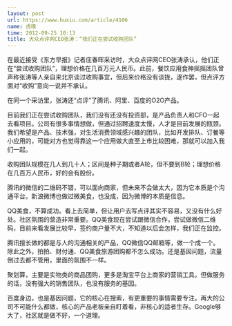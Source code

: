 ```yaml
---
layout: post
url: https://www.huxiu.com/article/4106
name: 虎嗅
time: 2012-09-25 10:13
title: 大众点评网CEO张涛：“我们正在尝试收购团队”
---
```

在最近接受《东方早报》记者庄春晖采访时，大众点评网CEO张涛承认，他们正在“尝试收购团队”，理想价格在几百万元人民币。此前，餐饮应用食神摇摇团队曾声称张涛等人亲自来北京谈过收购事宜，但后来价格没有谈拢，遂作罢，但点评方面对“收购”意向一说并不承认。

在同一个采访里，张涛还“点评”了腾讯、阿里、百度的O2O产品。

目前我们正在尝试收购团队，我们没有还没有投资部，是产品负责人和CFO一起去看项目。公司有很多事情想做，但通过招聘速度太慢，人才是目前发展的瓶颈。我们希望是产品、技术强，对生活消费领域感兴趣的团队，比如开发排队、订餐等小应用的，可能对方也觉得靠这一个应用做大直至上市比较困难，那就可以加入我们一起。

收购团队规模在几人到几十人；区间是种子期或者A轮，但不要到B轮；理想价格在几百万人民币，好的会有股份。

腾讯的微信的二维码不错，可以面向商家，但未来不会做太大，因为它本质是个沟通平台。新浪微博也做过微美食，也没成，因为微博的本质是信息。

QQ美食，不算成功。看上去简单，但让用户去写点评其实不容易，又没有什么好处。社区氛围的营造非常重要。QQ美食现在尝试跟微信合作，尝试做微信二维码，目前来看发展比较早，签约商户量不大，不知道以后会怎样，我们正在监控。

腾讯擅长做的都是与人的沟通相关的产品，QQ微信QQ邮箱等，做一个成一个。除此之外，拍拍、财付通、QQ美食旅游团购都不怎么成功。还是基因问题，流量倒过去都不管用，里面的氛围不一样。

聚划算，主要是实物类的商品团购，更多是淘宝平台上商家的营销工具。但做服务的话，没有强大的销售团队，也没有服务的基因。

百度身边，也是基因问题，它的核心在搜索，有更重要的事情需要专注。再大的公司不可能什么都做，核心的产品老板亲自盯着看，非核心的适者生存。Google够大了，社区就是做不好，一个道理。


